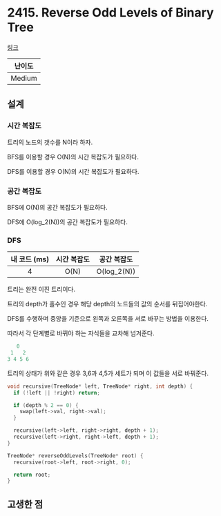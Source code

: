 # 2415. Reverse Odd Levels of Binary Tree

[링크](https://leetcode.com/problems/reverse-odd-levels-of-binary-tree/description/)

| 난이도 |
| :----: |
| Medium |

## 설계

### 시간 복잡도

트리의 노드의 갯수를 N이라 하자.

BFS를 이용할 경우 O(N)의 시간 복잡도가 필요하다.

DFS를 이용할 경우 O(N)의 시간 복잡도가 필요하다.

### 공간 복잡도

BFS에 O(N)의 공간 복잡도가 필요하다.

DFS에 O(log_2(N))의 공간 복잡도가 필요하다.

### DFS

| 내 코드 (ms) | 시간 복잡도 | 공간 복잡도 |
| :----------: | :---------: | :---------: |
|      4       |    O(N)     | O(log_2(N)) |

트리는 완전 이진 트리이다.

트리의 depth가 홀수인 경우 해당 depth의 노드들의 값의 순서를 뒤집어야한다.

DFS를 수행하며 중앙을 기준으로 왼쪽과 오른쪽을 서로 바꾸는 방법을 이용한다.

따라서 각 단계별로 바뀌야 하는 자식들을 교차해 넘겨준다.

```cpp
   0
 1   2
3 4 5 6
```

트리의 상태가 위와 같은 경우 3,6과 4,5가 세트가 되며 이 값들을 서로 바꿔준다.

```cpp
void recursive(TreeNode* left, TreeNode* right, int depth) {
  if (!left || !right) return;

  if (depth % 2 == 0) {
    swap(left->val, right->val);
  }

  recursive(left->left, right->right, depth + 1);
  recursive(left->right, right->left, depth + 1);
}

TreeNode* reverseOddLevels(TreeNode* root) {
  recursive(root->left, root->right, 0);

  return root;
}
```

## 고생한 점
